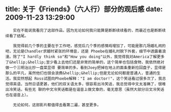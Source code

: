 title: 关于《Friends》（六人行）部分的观后感
date: 2009-11-23 13:29:00
---

    　　实在不能说我看完了这部作品，因为无论如何我只能算是断断续续看的，而最近也是断断续续看了结尾。

    　　我觉得前几个季的主要在于工作吧，感觉后几个季的感情戏增加了，可能是那几场婚礼闹的吧，无论是Chandler求婚时紧张的环境音，还是 Phoebe在婚礼时脱下外套，细节中透露着浪漫。除了"I hardly think so"和"How you doing"以外，我觉得我对America了解更多了&hellip;&hellip;至少看上去他们还是非常的简单的，这个简单也包括食物，我依然绝对做一个三明治比抄一盘菜显得 要简单的多。看到Joey把掉在地上的面条重新捡回盘子，显得是那么的平凡，虽然他们也很会浪费&hellip;&hellip;但是无论如何都是普通人，普通的生活。我突然想起 Ross试图向Phoebe解释："I am doctor!"，这个笑话看过很多次了，我总觉得英语，当然日语更甚，他们的双关语太多，很容易出冷笑话，我总觉得中文太准确了，很难出冷笑话，有些无 聊的中文冷笑话都是在谐音上做文章的，毫无意思（虽然大部分日文冷笑话也在谐音上）。

    　　无论如何，这部影片都值得去看第二遍，甚至更多。
